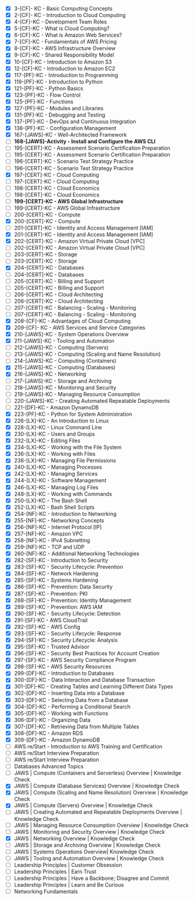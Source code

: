 - [x] 3-[CF]- KC - Basic Computing Concepts
- [x] 2-[CF]- KC - Introduction to Cloud Computing
- [x] 4-[CF]-KC - Development Team Roles
- [x] 5-[CF]-KC - What is Cloud Computing?
- [x] 6-[CF]-KC - What is Amazon Web Services?
- [x] 7-[CF]-KC - Fundamentals of AWS Pricing
- [x] 8-[CF]-KC - AWS Infrastructure Overview
- [x] 9-[CF]-KC - Shared Responsibility Model
- [x] 10-[CF]-KC - Introduction to Amazon S3
- [x] 12-[CF]-KC - Introduction to Amazon EC2
- [x] 117-[PF]-KC - Introduction to Programming
- [x] 119-[PF]-KC - Introduction to Python
- [x] 121-[PF]-KC - Python Basics
- [x] 123-[PF]-KC - Flow Control
- [x] 125-[PF]-KC - Functions
- [x] 127-[PF]-KC - Modules and Libraries
- [x] 131-[PF]-KC - Debugging and Testing
- [x] 137-[PF]-KC - DevOps and Continuous Integration
- [x] 138-[PF]-KC - Configuration Management
- [x] 167-[JAWS]-KC - Well-Architected Framework
- [ ] **168-[JAWS]-Activity - Install and Configure the AWS CLI**
- [ ] 195-[CERT]-KC - Assessment Scenario Certification Preparation
- [ ] 195-[CERT]-KC - Assessment Scenario Certification Preparation
- [ ] 196-[CERT]-KC - Scenario Test Strategy Practice
- [ ] 196-[CERT]-KC - Scenario Test Strategy Practice
- [x] 197-[CERT]-KC - Cloud Computing
- [ ] 197-[CERT]-KC - Cloud Computing
- [ ] 198-[CERT]-KC - Cloud Economics
- [ ] 198-[CERT]-KC - Cloud Economics
- [ ] **199-[CERT]-KC - AWS Global Infrastructure**
- [ ] 199-[CERT]-KC - AWS Global Infrastructure
- [ ] 200-[CERT]-KC - Compute
- [x] 200-[CERT]-KC - Compute
- [ ] 201-[CERT]-KC - Identity and Access Management [IAM]
- [x] 201-[CERT]-KC - Identity and Access Management [IAM]
- [x] 202-[CERT]-KC - Amazon Virtual Private Cloud [VPC]
- [ ] 202-[CERT]-KC - Amazon Virtual Private Cloud [VPC]
- [ ] 203-[CERT]-KC - Storage
- [ ] 203-[CERT]-KC - Storage
- [x] 204-[CERT]-KC - Databases
- [ ] 204-[CERT]-KC - Databases
- [ ] 205-[CERT]-KC - Billing and Support
- [ ] 205-[CERT]-KC - Billing and Support
- [ ] 206-[CERT]-KC - Cloud Architecting
- [ ] 206-[CERT]-KC - Cloud Architecting
- [ ] 207-[CERT]-KC - Balancing - Scaling - Monitoring
- [ ] 207-[CERT]-KC - Balancing - Scaling - Monitoring
- [x] 208-[CF]-KC - Advantages of Cloud Computing
- [x] 209-[CF]- KC - AWS Services and Service Categories
- [x] 210-[JAWS]-KC - System Operations Overview
- [x] 211-[JAWS]-KC - Tooling and Automation
- [ ] 212-[JAWS]-KC - Computing (Servers)
- [ ] 213-[JAWS]-KC - Computing (Scaling and Name Resolution)
- [ ] 214-[JAWS]-KC - Computing (Containers)
- [x] 215-[JAWS]-KC - Computing (Databases)
- [x] 216-[JAWS]-KC - Networking
- [ ] 217-[JAWS]-KC - Storage and Archiving
- [ ] 218-[JAWS]-KC - Monitoring and Security
- [ ] 219-[JAWS]-KC - Managing Resource Consumption
- [ ] 220-[JAWS]-KC - Creating Automated Repeatable Deployments
- [ ] 221-[DF]-KC - Amazon DynamoDB
- [x] 223-[PF]-KC - Python for System Administration
- [x] 226-[LX]-KC - An Introduction to Linux
- [x] 228-[LX]-KC - Linux Command Line
- [x] 230-[LX]-KC - Users and Groups
- [x] 232-[LX]-KC - Editing Files
- [x] 234-[LX]-KC - Working with the File System
- [x] 236-[LX]-KC - Working with Files
- [x] 238-[LX]-KC - Managing File Permissions
- [x] 240-[LX]-KC - Managing Processes
- [x] 242-[LX]-KC - Managing Services
- [x] 244-[LX]-KC - Software Management
- [x] 246-[LX]-KC - Managing Log Files
- [x] 248-[LX]-KC - Working with Commands
- [x] 250-[LX]-KC - The Bash Shell
- [x] 252-[LX]-KC - Bash Shell Scripts
- [x] 254-[NF]-KC - Introduction to Networking
- [x] 255-[NF]-KC - Networking Concepts
- [x] 256-[NF]-KC - Internet Protocol [IP]
- [x] 257-[NF]-KC - Amazon VPC
- [x] 258-[NF]-KC - IPv4 Subnetting
- [x] 259-[NF]-KC - TCP and UDP
- [x] 260-[NF]-KC - Additional Networking Technologies
- [x] 282-[SF]-KC - Introduction to Security
- [x] 283-[SF]-KC - Security Lifecycle: Prevention
- [x] 284-[SF]-KC - Network Hardening
- [x] 285-[SF]-KC - Systems Hardening
- [x] 286-[SF]-KC - Prevention: Data Security
- [x] 287-[SF]-KC - Prevention: PKI
- [x] 288-[SF]-KC - Prevention: Identity Management
- [x] 289-[SF]-KC - Prevention: AWS IAM
- [x] 290-[SF]-KC - Security Lifecycle: Detection
- [x] 291-[SF]-KC - AWS CloudTrail
- [x] 292-[SF]-KC - AWS Config
- [x] 293-[SF]-KC - Security Lifecycle: Response
- [x] 294-[SF]-KC - Security Lifecycle: Analysis
- [x] 295-[SF]-KC - Trusted Advisor
- [x] 296-[SF]-KC - Security Best Practices for Account Creation
- [x] 297-[SF]-KC - AWS Security Compliance Program
- [x] 298-[SF]-KC - AWS Security Resources
- [x] 299-[DF]-KC - Introduction to Databases
- [x] 300-[DF]-KC - Data Interaction and Database Transaction
- [x] 301-[DF]-KC - Creating Tables and Learning Different Data Types
- [x] 302-[DF]-KC - Inserting Data into a Database
- [x] 303-[DF]-KC - Selecting Data from a Database
- [x] 304-[DF]-KC - Performing a Conditional Search
- [x] 305-[DF]-KC - Working with Functions
- [x] 306-[DF]-KC - Organizing Data
- [x] 307-[DF]-KC - Retrieving Data from Multiple Tables
- [x] 308-[DF]-KC - Amazon RDS
- [x] 309-[DF]-KC - Amazon DynamoDB
- [ ] AWS re/Start - Introduction to AWS Training and Certification
- [ ] AWS re/Start Interview Preparation
- [ ] AWS re/Start Interview Preparation
- [ ] Databases Advanced Topics
- [ ] JAWS | Compute (Containers and Serverless) Overview | Knowledge Check
- [x] JAWS | Compute (Database Services) Overview | Knowledge Check
- [x] JAWS | Compute (Scaling and Name Resolution) Overview | Knowledge Check
- [x] JAWS | Compute (Servers) Overview | Knowledge Check
- [ ] JAWS | Creating Automated and Repeatable Deployments Overview | Knowledge Check
- [ ] JAWS | Managing Resource Consumption Overview | Knowledge Check
- [ ] JAWS | Monitoring and Security Overview | Knowledge Check
- [x] JAWS | Networking Overview | Knowledge Check
- [ ] JAWS | Storage and Archiving Overview | Knowledge Check
- [ ] JAWS | Systems Operations Overview| Knowledge Check
- [ ] JAWS | Tooling and Automation Overview | Knowledge Check
- [ ] Leadership Principles | Customer Obsession
- [ ] Leadership Principles | Earn Trust
- [ ] Leadership Principles | Have a Backbone; Disagree and Commit
- [ ] Leadership Principles | Learn and Be Curious
- [ ] Networking Fundamentals
